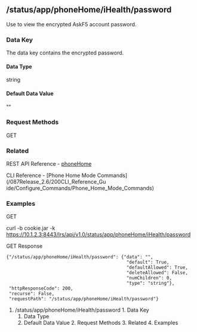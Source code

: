 ## /status/app/phoneHome/iHealth/password

Use to view the encrypted AskF5 account password.

### Data Key

The data key contains the encrypted password.

#### Data Type

string

#### Default Data Value

""

### Request Methods

GET

### Related

REST API Reference -
[phoneHome](/087Release_2.6/250REST_API_Reference_Guide/config/phoneHome)

CLI Reference - [Phone Home Mode Commands](/087Release_2.6/200CLI_Reference_Gu
ide/Configure_Commands/Phone_Home_Mode_Commands)

### Examples

GET

curl -b cookie.jar -k
https://10.1.2.3:8443/lrs/api/v1.0/status/app/phoneHome/iHealth/password

GET Response

    
    {"/status/app/phoneHome/iHealth/password": {"data": "",
                                                 "default": True,
                                                 "defaultAllowed": True,
                                                 "deleteAllowed": False,
                                                 "numChildren": 0,
                                                 "type": "string"},
     "httpResponseCode": 200,
     "recurse": False,
     "requestPath": "/status/app/phoneHome/iHealth/password"}
    

  1. /status/app/phoneHome/iHealth/password
    1. Data Key
      1. Data Type
      2. Default Data Value
    2. Request Methods
    3. Related
    4. Examples

